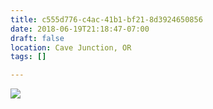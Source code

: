 ```yaml
---
title: c555d776-c4ac-41b1-bf21-8d3924650856
date: 2018-06-19T21:18:47-07:00
draft: false
location: Cave Junction, OR
tags: []

---
```




![](https://d17enza3bfujl8.cloudfront.net/DSCF9871.jpg)


